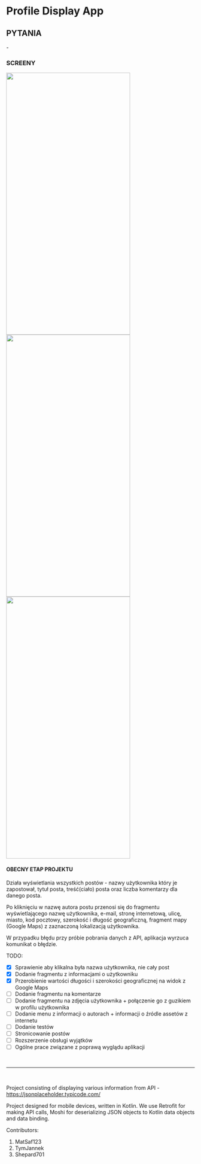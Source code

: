 ﻿# Profile Display App

## PYTANIA
\-

### SCREENY

   
<img src = "https://camo.githubusercontent.com/0aeb5a35ad2af9c1201d7edc24b0e8cd3ae7dbde/68747470733a2f2f692e696d6775722e636f6d2f6b4a4b4b41724e2e6a7067"
data-canonical-src = "https://i.imgur.com/kJKKArN.jpg" width="331" height="700" />
<img src = "https://camo.githubusercontent.com/414a7e2225a9126836bdc928f1f4efa57d91e39d/68747470733a2f2f692e696d6775722e636f6d2f715875424372502e6a7067"
data-canonical-src = "https://i.imgur.com/qXuBCrP.jpg" width="331" height="700" />  
<img src = "https://camo.githubusercontent.com/3498c50eb7fd4ad49f2557daa80b488514748fc0/68747470733a2f2f692e696d6775722e636f6d2f50347431745a4f2e6a7067"
data-canonical-src = "https://i.imgur.com/P4t1tZO.jpg" width="331" height="700" />   



#### OBECNY ETAP PROJEKTU

Działa wyświetlania wszystkich postów - nazwy użytkownika który je zapostował, tytuł posta, treść(ciało) posta oraz liczba komentarzy dla danego posta.

Po kliknięciu w nazwę autora postu przenosi się do fragmentu wyświetlającego nazwę użytkownika, e-mail, stronę internetową, ulicę, miasto, kod pocztowy, szerokość i długość geograficzną, fragment mapy (Google Maps) z zaznaczoną lokalizacją użytkownika.

W przypadku błędu przy próbie pobrania danych z API, aplikacja wyrzuca komunikat o błędzie.

TODO:
- [x] Sprawienie aby klikalna była nazwa użytkownika, nie cały post
- [x] Dodanie fragmentu z informacjami o użytkowniku 
- [x] Przerobienie wartości długości i szerokości geograficznej na widok z Google Maps
- [ ] Dodanie fragmentu na komentarze
- [ ] Dodanie fragmentu na zdjęcia użytkownika + połączenie go z guzikiem w profilu użytkownika
- [ ] Dodanie menu z informacji o autorach + informacji o źródle assetów z internetu
- [ ] Dodanie testów
- [ ] Stronicowanie postów
- [ ] Rozszerzenie obsługi wyjątków
- [ ] Ogólne prace związane z poprawą wyglądu aplikacji

<br /><hr /><br />


Project consisting of displaying various information from API - https://jsonplaceholder.typicode.com/

Project designed for mobile devices, written in Kotlin.
We use Retrofit for making API calls, Moshi for deserializing JSON objects to Kotlin data objects and data binding.

Contributors:
1. MatSaf123
2. TymJannek
3. Shepard701
